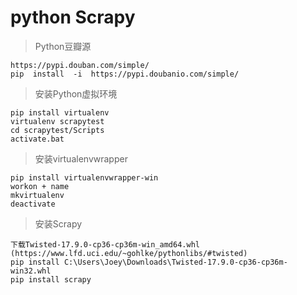 # python Scrapy
>Python豆瓣源

    https://pypi.douban.com/simple/
    pip  install  -i  https://pypi.doubanio.com/simple/

>安装Python虚拟环境

    pip install virtualenv
    virtualenv scrapytest
    cd scrapytest/Scripts
    activate.bat

>安装virtualenvwrapper

    pip install virtualenvwrapper-win
    workon + name
    mkvirtualenv
    deactivate

>安装Scrapy

    下载Twisted‑17.9.0‑cp36‑cp36m‑win_amd64.whl
    (https://www.lfd.uci.edu/~gohlke/pythonlibs/#twisted)
    pip install C:\Users\Joey\Downloads\Twisted-17.9.0-cp36-cp36m-win32.whl
    pip install scrapy
